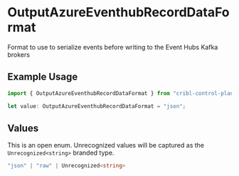 # OutputAzureEventhubRecordDataFormat

Format to use to serialize events before writing to the Event Hubs Kafka brokers

## Example Usage

```typescript
import { OutputAzureEventhubRecordDataFormat } from "cribl-control-plane/models/operations";

let value: OutputAzureEventhubRecordDataFormat = "json";
```

## Values

This is an open enum. Unrecognized values will be captured as the `Unrecognized<string>` branded type.

```typescript
"json" | "raw" | Unrecognized<string>
```